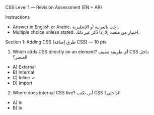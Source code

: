 CSS Level 1 — Revision Assessment (EN + AR)

Instructions
- Answer in English or Arabic. إجِب بالعربية أو الإنجليزية.
- Multiple choice unless stated. اختيار من متعدد إلا إذا ذُكر غير ذلك.

Section 1: Adding CSS (طرق إضافة CSS) — 10 pts
1) Which adds CSS directly on an element? أي طريقة تضيف CSS داخل العنصر؟
- A) External
- B) Internal
- C) Inline ✓
- D) Import

2) Where does internal CSS live? أين نكتب CSS الداخلي؟
- A) In <footer>
- B) In <style> inside <head> ✓
- C) In a .css file
- D) In <script>

3) Complete the link tag to load styles.css أكمل وسم الربط:
<link rel="stylesheet" href="_____"> → styles.css ✓

Section 2: Selectors (المنتقيات) — 10 pts
4) Select all <p> tags: اختر جميع فقرات p:
- A) #p
- B) .p
- C) p ✓
- D) *p

5) Select elements with class note: اختر عناصر كلاس note:
- A) #note
- B) .note ✓
- C) note
- D) *note

6) Short answer: Write a rule to make all h1 blue. اكتب قاعدة تجعل h1 باللون الأزرق.
Expected: h1 { color: blue; } ✓

Section 3: Core Visual Properties (خصائص الشكل) — 15 pts
7) Text color property is: الخاصية التي تغيّر لون النص:
- A) background-color
- B) color ✓
- C) fill
- D) stroke

8) Rounded corners: الزوايا الدائرية:
- A) border
- B) border-radius ✓
- C) box-shadow
- D) outline

9) What does this set? ماذا يحدد هذا السطر؟
div { margin: 20px 0; }
- A) Inside spacing
- B) Outside spacing top/bottom 20 ✓
- C) Border width
- D) Height

10) Fill in: أكمل
div { padding: 16px; } → inside spacing ✓

Section 4: Box Model (نموذج الصندوق) — 15 pts
11) Order of layers: الترتيب الصحيح:
- A) margin → border → padding → content ✓
- B) padding → content → border → margin
- C) border → content → margin → padding
- D) content → margin → padding → border

12) box-sizing: border-box means: معناه:
- A) width excludes padding and border
- B) width includes padding and border ✓
- C) ignores margin
- D) removes border

13) Short answer: Make all elements use border-box. اجعل كل العناصر border-box.
Expected: * { box-sizing: border-box; } ✓

Section 5: Display (العرض) — 10 pts
14) Default display for div: العرض الافتراضي لـ div:
- A) inline
- B) block ✓
- C) inline-block
- D) none

15) Hide element visually and from layout: إخفاء العنصر تماماً:
- A) visibility: hidden
- B) display: none ✓
- C) opacity: 0
- D) z-index: -1

Section 6: Color Systems (أنظمة الألوان) — 10 pts
16) Which includes alpha/opacity? أي صيغة تحتوي على الشفافية؟
- A) HEX
- B) RGB
- C) RGBA ✓
- D) HSB

17) Short answer: Write HSL color for a saturated blue tone. اكتب لون أزرق مشبع بـ HSL.
Example: hsl(217, 89%, 61%) ✓ (accept reasonable)

Section 7: Backgrounds (الخلفيات) — 15 pts
18) Make a full-cover hero image: اجعل الصورة تغطي بالكامل:
- A) background-size: contain
- B) background-size: cover ✓
- C) background-repeat: repeat
- D) background-position: left

19) Prevent repeating: منع التكرار:
- A) background-repeat: no-repeat ✓
- B) background-repeat: auto
- C) background-size: none
- D) background-clip: padding-box

20) Code completion: إكمال كود
Set a gradient left→right:
header { background: linear-gradient(to right, #ff9966, #ff5e62); } ✓

Section 8: Borders & Effects (الحدود والتأثيرات) — 10 pts
21) Add a shadow around a box: إضافة ظل للصندوق:
- A) text-shadow
- B) box-shadow ✓
- C) filter: shadow
- D) border-shadow

22) Per-side border example picks which side? هذا المثال يحدد أي جانب؟
p { border-top: 1px dashed #999; }
- A) All sides
- B) Top only ✓
- C) Left only
- D) Bottom and top

Section 9: Typography (الطباعة) — 10 pts
23) Good unit for line-height in body text: وحدة مناسبة لـ line-height:
- A) px
- B) em
- C) unitless (e.g., 1.6) ✓
- D) %

24) Short answer: Center h1 text. توسيط عنوان h1.
Expected: h1 { text-align: center; } ✓

Section 10: DevTools (أدوات المطوّر) — 5 pts
25) DevTools lets you: أدوات المطوّر تتيح لك:
- A) Compile CSS
- B) Inspect and live-edit styles ✓
- C) Export images
- D) Minify automatically

Bonus Practice (اختياري)
- Design a card with padding, border-radius, box-shadow, and a centered title. صمّم بطاقة بحشوة، زوايا دائرية، ظل، وعنوان بمحاذاة الوسط.

Google Form Settings (اقتراحات)
- Limit to 1 response per person. حدِّد ردًا واحدًا لكل شخص.
- Collect emails if needed. جمع البريد الإلكتروني عند الحاجة.
- Shuffle question order for fairness. خلط ترتيب الأسئلة.
- Use required on most questions. جعل الأسئلة إلزامية.

Grading Guide (دليل التصحيح)
- Total: 100 pts.
- MCQs: 1 point each unless marked; shorts: 2–3 points based on completeness.
- Accept equivalent color values and reasonable HSL/RGBA answers.

Want me to save this into `Software/CSS/Level 1 Revision Doc/Assesment.md` and adjust point weights or add more code-completion items?
